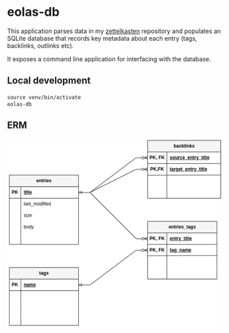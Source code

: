 # eolas-db

This application parses data in my [zettelkasten](https://github.com/thomasabishop/eolas) repository and populates an
SQLite database that records key metadata about each entry (tags, backlinks, outlinks etc).

It exposes a command line application for interfacing with the database.

## Local development

```
source venv/bin/activate
eolas-db
```

## ERM

![ERM diagram for eolas-db](./eolas-db-ERM.png)
